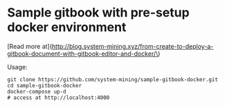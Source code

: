 # Sample gitbook with pre-setup docker environment

\[Read more at\]\(http://blog.system-mining.xyz/from-create-to-deploy-a-gitbook-document-with-gitbook-editor-and-docker/\)

Usage:

```
git clone https://github.com/system-mining/sample-gitbook-docker.git
cd sample-gitbook-docker
docker-compose up-d
# access at http://localhost:4000
```




